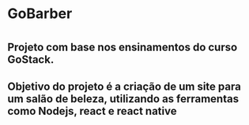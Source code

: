 # <h1>GoBarber<h1>
<h2>Projeto com base nos ensinamentos do curso GoStack.<h2>
<p>Objetivo do projeto é a criação de um site para um salão de beleza, utilizando as ferramentas como Nodejs, react e react native<p>
